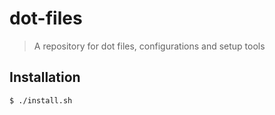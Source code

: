 # dot-files

> A repository for dot files, configurations and setup tools

## Installation

```sh
$ ./install.sh
```

